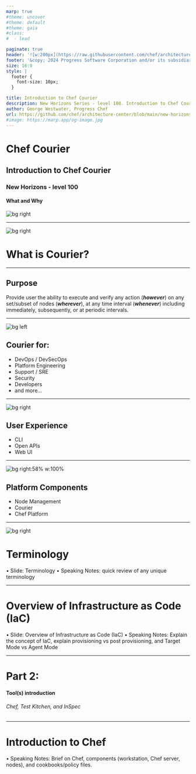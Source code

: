 ```yaml
---
marp: true
#theme: uncover
#theme: default
#theme: gaia
#class:
#  - lead

paginate: true
header: '![w:200px](https://raw.githubusercontent.com/chef/architecture-center/main/marp/images/header-logo.png)'
footer: '&copy; 2024 Progress Software Corporation and/or its subsidiaries or affiliates. All rights reserved.'
size: 16:9
style: |
  footer {
    font-size: 10px;
  }

title: Introduction to Chef Courier
description: New Horizons Series - level 100. Introduction to Chef Courier
author: George Westwater, Progress Chef
url: https://github.com/chef/architecture-center/blob/main/new-horizons/100-courier/seminar/slides/marp.md
#image: https://marp.app/og-image.jpg
---
```


# Chef Courier
## Introduction to Chef Courier
### New Horizons - level 100
#### What and Why
![bg right](https://raw.githubusercontent.com/chef/architecture-center/main/marp/images/logo.png)

---
![bg right](https://raw.githubusercontent.com/chef/architecture-center/main/marp/images/right-blue-1.png)
<!-- _paginate: "false" -->
# What is Courier?

<!--
Courier is a powerful Job Orchistration component of Chef Platform. 

Job orchestration is about creating and managing workflows that automate a sequence of tasks across multiple systems. This process is crucial for managing complex IT environments, where it's necessary to synchronize and streamline operations across different platforms and tools​​.

Job orchestration streamlines and optimizes frequently occurring workflows, or enables infrequent worklows to be exeuted on-demand. It plays a crucial role in improving the efficiency of IT processes such as server provisioning, incident management, and incident response.

Courier provides the ability to rapidly integrate new tools and technologies, develop and iterate end-to-end processes, and standardize and maintain permissions, auditing, and business rules across various environments. Courier also offers a unified view for monitoring processes, infrastructure, and systems from a single location​​.
-->
---
## Purpose
Provide user the ability to execute and verify any action (_**however**_) on any set/subset of nodes (_**wherever**_), at any time interval (_**whenever**_) including immediately, subsequently, or at periodic intervals. 

---
<!-- _header: "" -->
![bg left](https://raw.githubusercontent.com/chef/architecture-center/main/marp/images/left-blue-1.png)
## Courier for:
- DevOps / DevSecOps
- Platform Engineering
- Support / SRE
- Security
- Developers
- and more...

<!-- 
Job orchestration is particularly important in DevOps and DevSecOps teams, where it facilitates the coordination of tasks across development, operations, security, and QA teams. This ensures that different teams involved in the software development lifecycle are not working in silos, and it helps automate the manual steps in the deployment and management of applications​​.

Platform engineering teams benefit from job orchestration by improving resource utilization, enabling scalability and elasticity, and supporting multicloud and hybrid cloud environments. Orchestration facilitates self-service opreations, ensures high availability and fault tolerance, and optimizes costs through efficient workload allocation. It standardizes workflows, eliminating manual, ticket-driven processes, and integrates with various infrastructure resources to support diverse workloads​​.

Support teams can streamline and automate operational tasks without compromising security. Courier's centralize control over automation, allowing support teams to execute predefined jobs for common issues, thereby reducing manual effort and response times. They enhance efficiency by providing a consistent, repeatable process for resolving incidents and performing routine maintenance tasks. This leads to faster resolution of support tickets, improved system reliability, and allows support staff to focus on more strategic work instead of repetitive tasks.

Security teams can find Courier particularly beneficial for incident management, aiming to reduce the time spent on repetitive tasks and to shorten the duration of incidents with fewer escalations. It allows for the creation of workflows (referred to as "jobs") that can be triggered via the web interface, API, CLI, or on a schedule. These workflows can incorporate any existing tools or scripts, facilitating a seamless integration into current operational procedures. Chef Platform's access control features further enhance its utility by allowing the safe delegation of task execution to users who traditionally might not have access to operational tools​​.

Additionally, job orchestration is critical for cloud orchestration, container management, and security orchestration, among other areas. It allows organizations to manage complex deployments, automate container management tasks, and ensure that automated security tools work together effectively​​.
-->



---
<!-- _paginate: "false" -->
![bg right](https://images.unsplash.com/photo-1516031190212-da133013de50)
<!-- image source: "https://unsplash.com/photos/a-computer-screen-with-a-program-running-on-it-eygpU6KfOBk" -->

## User Experience
- CLI
- Open APIs
- Web UI

<!--
Chef has always been a powerful tool that integrates well within the existing workflows of customers. Courier will continue the tradition and be available through:

A Powerful CLI: For customers who have the need or preference to work on their terminal 
As APIs: Customers can access all actions of Courier through its APIs and integrate Courier into their pipelines and automation systems
An Intuitive UI Experience: A simple visual interface to create Courier templates and access reports (comming in 2024)

At launch users interact with Courier primarily through the CLI, and an extesnive API, regardless of the interace choosen, Chef Courier offers a consistent feature set across all interfaces​​.
-->

---
![bg right:58% w:100%](./images/courier-logical.jpg)
## Platform Components
- Node Management
- Courier
- Chef Platform

---
![bg right](https://images.unsplash.com/photo-1583361704493-d4d4d1b1d70a)
<!-- image source: "https://unsplash.com/photos/white-printer-paper-with-black-text-1UDjq8s8cy0" -->
# Terminology
•	Slide: Terminology 
•	Speaking Notes: quick review of any unique terminology

---
# Overview of Infrastructure as Code (IaC)
•	Slide: Overview of Infrastructure as Code (IaC)
•	Speaking Notes: Explain the concept of IaC, explain provisioning vs post provisioning, and Target Mode vs Agent Mode

---
# Part 2: 
#### Tool(s) introduction 
###### Chef, Test Kitchen, and InSpec

---
# Introduction to Chef
•	Speaking Notes: Brief on Chef, components (workstation, Chef server, nodes), and cookbooks/policy files.



<!-- 
The platform stands out for its ability to integrate with a wide range of automation tools (e.g., Ansible, Puppet, Chef, Jenkins, Docker, Kubernetes, and more), without requiring users to replace their existing scripts or commands. This approach acknowledges the reality of heterogeneous infrastructure and tooling within organizations, allowing Courier to serve as a unifying layer for executing workflows across various automation assets​​.

-->